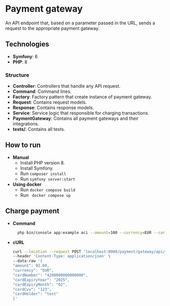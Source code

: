 # Payment gateway
   An API endpoint that, based on a parameter passed in the URL, sends a request to the appropriate payment gateway.

## Technologies
- **Symfony**: 6
- **PHP**: 8

### Structure
- **Controller**: Controllers that handle any API request.
- **Command**: Command lines.
- **Factory**: Factory pattern that create instance of payment gateway.
- **Request**: Contains request models.
- **Response**: Contains response models.
- **Service**: Service logic that responsible for charging transactions.
- **PaymentGateway**: Contains all payment gateways and their integrations.
- **tests/**: Contains all tests.


## How to run
- **Manual**
    - Install PHP version 8.
    - Install Symfony.
    - Run `composer install`
    - Run `symfony server:start`
- **Using docker**
  - Run `docker compose build`
  - Run ` docker compose up`

## Charge payment
- **Command**
  ```sh
    php bin/console app:example aci --amount=100 --currency=EUR --cardNumber=4111111111111111 --cardExpiryYear=2025 --cardExpiryMonth=1 --cardCvv=123 --cardHolder="test"
    ```
- **cURL**
  ```bash
  curl --location --request POST 'localhost:8000/payment/gateway/api/aci' \
  --header 'Content-Type: application/json' \
  --data-raw '{
  "amount": 92.00,
  "currency": "EUR",
  "cardNumber": "4200000000000000",
  "cardExpiryYear": "2025",
  "cardExpiryMonth": "02",
  "cardCvv": "123",
  "cardHolder": "test"
  }'
```

